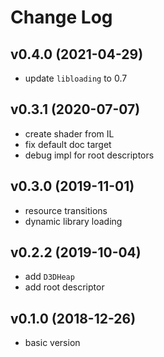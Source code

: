 # Change Log

## v0.4.0 (2021-04-29)
  - update `libloading` to 0.7

## v0.3.1 (2020-07-07)
  - create shader from IL
  - fix default doc target
  - debug impl for root descriptors

## v0.3.0 (2019-11-01)
  - resource transitions
  - dynamic library loading

## v0.2.2 (2019-10-04)
  - add `D3DHeap`
  - add root descriptor

## v0.1.0 (2018-12-26)
  - basic version
